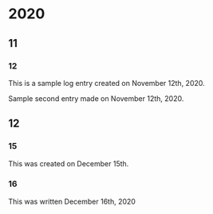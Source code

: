 # 2020
## 11
### 12
This is a sample log entry created on November 12th, 2020.

Sample second entry made on November 12th, 2020.

## 12
### 15
This was created on December 15th.

### 16
This was written December 16th, 2020
